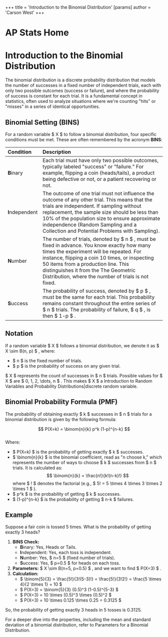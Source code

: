 +++
 title = 'Introduction to the Binomial Distribution'
[params]
	author = 'Carson West'
+++
# AP Stats Home
# Introduction to the Binomial Distribution

The binomial distribution is a discrete probability distribution that models the number of successes in a fixed number of independent trials, each with only two possible outcomes (success or failure), and where the probability of success is constant for each trial. It is a fundamental concept in statistics, often used to analyze situations where we're counting "hits" or "misses" in a series of identical opportunities.

## Binomial Setting (BINS)

For a random variable  $ X $  to follow a binomial distribution, four specific conditions must be met. These are often remembered by the acronym **BINS**:

| Condition       | Description                                                                                                                                                                                                                                                                                                                                                     |
| :-------------- | :-------------------------------------------------------------------------------------------------------------------------------------------------------------------------------------------------------------------------------------------------------------------------------------------------------------------------------------------------------------- |
| **B**inary      | Each trial must have only two possible outcomes, typically labeled "success" or "failure." For example, flipping a coin (heads/tails), a product being defective or not, or a patient recovering or not.                                                                                                                                                             |
| **I**ndependent | The outcome of one trial must not influence the outcome of any other trial. This means that the trials are independent. If sampling without replacement, the sample size should be less than 10% of the population size to ensure approximate independence (Random Sampling and a Collection and Potential Problems with Sampling).                         |
| **N**umber      | The number of trials, denoted by  $ n $ , must be fixed in advance. You know exactly how many times the experiment will be repeated. For instance, flipping a coin 10 times, or inspecting 50 items from a production line. This distinguishes it from the The Geometric Distribution, where the number of trials is not fixed.                                     |
| **S**uccess     | The probability of success, denoted by  $ p $ , must be the same for each trial. This probability remains constant throughout the entire series of  $ n $  trials. The probability of failure,  $ q $ , is then  $ 1-p $ .                                                                                                                                                         |

## Notation

If a random variable  $ X $  follows a binomial distribution, we denote it as  $ X \sim B(n, p) $ , where:
*    $ n $  is the fixed number of trials.
*    $ p $  is the probability of success on any given trial.

 $ X $  represents the count of successes in  $ n $  trials. Possible values for  $ X $  are  $ 0, 1, 2, \dots, n $ . This makes  $ X $  a Introduction to Random Variables and Probability Distributions|discrete random variable.

## Binomial Probability Formula (PMF)

The probability of obtaining exactly  $ k $  successes in  $ n $  trials for a binomial distribution is given by the following formula:

 $$ P(X=k) = \binom{n}{k} p^k (1-p)^{n-k} $$  
Where:
*    $ P(X=k) $  is the probability of getting exactly  $ k $  successes.
*    $ \binom{n}{k} $  is the binomial coefficient, read as "n choose k," which represents the number of ways to choose  $ k $  successes from  $ n $  trials. It is calculated as:
     $$ \binom{n}{k} = \frac{n!}{k!(n-k)!} $$      where  $ ! $  denotes the factorial (e.g.,  $ 5! = 5 \times 4 \times 3 \times 2 \times 1 $ ).
*    $ p^k $  is the probability of getting  $ k $  successes.
*    $ (1-p)^{n-k} $  is the probability of getting  $ n-k $  failures.

## Example

Suppose a fair coin is tossed 5 times. What is the probability of getting exactly 3 heads?

1.  **BINS Check:**
    *   **B**inary: Yes, Heads or Tails.
    *   **I**ndependent: Yes, each toss is independent.
    *   **N**umber: Yes,  $ n=5 $  (fixed number of trials).
    *   **S**uccess: Yes,  $ p=0.5 $  for heads on each toss.
2.  **Parameters:**  $ X \sim B(n=5, p=0.5) $ , and we want to find  $ P(X=3) $ .
3.  **Calculation:**
    *    $ \binom{5}{3} = \frac{5!}{3!(5-3)!} = \frac{5!}{3!2!} = \frac{5 \times 4}{2 \times 1} = 10 $ 
    *    $ P(X=3) = \binom{5}{3} (0.5)^3 (1-0.5)^{5-3} $ 
    *    $ P(X=3) = 10 \times (0.5)^3 \times (0.5)^2 $ 
    *    $ P(X=3) = 10 \times 0.125 \times 0.25 = 0.3125 $ 

So, the probability of getting exactly 3 heads in 5 tosses is 0.3125.

For a deeper dive into the properties, including the mean and standard deviation of a binomial distribution, refer to Parameters for a Binomial Distribution.